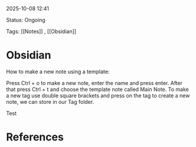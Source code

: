 2025-10-08 12:41

Status: Ongoing

Tags: [[Notes]] , [[Obsidian]]

# Obsidian


How to make a new note using a template:

Press Ctrl + o to make a new note, enter the name and press enter.
After that press Ctrl + t and choose the template note called Main Note.
To make a new tag use double square brackets and press on the tag to create a new note, we can store in our Tag folder.





Test












# References
